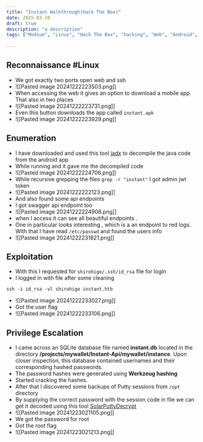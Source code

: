 ```yaml
---
title: "Instant Walkthrough(Hack The Box)"
date: 2025-03-20
draft: true
description: "a description"
tags: ["Medium", "Linux", "Hack The Box", "hacking", "Web", "Android", "Walkthrough"]
 
---
```

## Reconnaissance #Linux 
- We got exactly two ports open web and ssh
- ![[Pasted image 20241222223503.png]]
- When accessing the web it gives an option to download a mobile app. That also in two places
- ![[Pasted image 20241222223731.png]]
- Even this button downloads the app called `instant.apk`
- ![[Pasted image 20241222223929.png]]
## Enumeration
- I have downloaded and used this tool [jadx](https://github.com/skylot/jadx?tab=readme-ov-file) to decompile the java code from the android app
- While running and it gave me the decompiled code
- ![[Pasted image 20241222224706.png]]
- While recursive grepping the files `grep -r "instant"` I got admin jwt token
- ![[Pasted image 20241222222123.png]]
- And also found some api endpoints
- I got swagger api endpoint too 
- ![[Pasted image 20241222224908.png]]
- when I access it can see all beautiful endpoints .
- One in particular looks interesting , which is a an endpoint to red logs. With that I have read `/etc/passwd` and found the users info
- ![[Pasted image 20241222231821.png]]
## Exploitation
- With this I requested for `shirohige/.ssh/id_rsa` file for login
- I logged in with file after some cleaning
```
ssh -i id_rsa -vl shirohige instant.htb 
```
- ![[Pasted image 20241222233027.png]]
- Got the user flag
- ![[Pasted image 20241222233106.png]]
## Privilege Escalation
- I came across an SQLite database file named **instant.db** located in the directory **/projects/mywallet/Instant-Api/mywallet/instance**. Upon closer inspection, this database contained usernames and their corresponding hashed passwords.
- The password hashes were generated using **Werkzeug hashing**
- Started cracking the hashes.
- After that I discovered some backups of Putty sessions from `/opt` directory 
- By supplying the correct password with the session code in file we can get it decoded using this tool [SolarPuttyDecrypt](https://github.com/VoidSec/SolarPuttyDecrypt)
- ![[Pasted image 20241223021105.png]]
- We got the password for root
- Got the root flag
- ![[Pasted image 20241223021213.png]]
